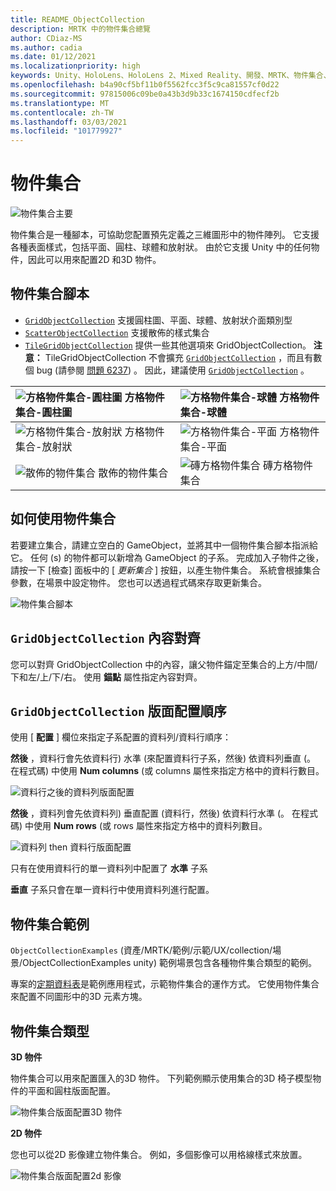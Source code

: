 ```yaml
---
title: README_ObjectCollection
description: MRTK 中的物件集合總覽
author: CDiaz-MS
ms.author: cadia
ms.date: 01/12/2021
ms.localizationpriority: high
keywords: Unity、HoloLens、HoloLens 2、Mixed Reality、開發、MRTK、物件集合、
ms.openlocfilehash: b4a90cf5bf11b0f5562fcc3f5c9ca81557cf0d22
ms.sourcegitcommit: 97815006c09be0a43b3d9b33c1674150cdfecf2b
ms.translationtype: MT
ms.contentlocale: zh-TW
ms.lasthandoff: 03/03/2021
ms.locfileid: "101779927"
---
```

# <a name="object-collection"></a>物件集合

![物件集合主要](Images/ObjectCollection/MRTK_ObjectCollection_Main.jpg)

物件集合是一種腳本，可協助您配置預先定義之三維圖形中的物件陣列。 它支援各種表面樣式，包括平面、圓柱、球體和放射狀。 由於它支援 Unity 中的任何物件，因此可以用來配置2D 和3D 物件。

## <a name="object-collection-scripts"></a>物件集合腳本

- [`GridObjectCollection`](xref:Microsoft.MixedReality.Toolkit.Utilities.GridObjectCollection) 支援圓柱圖、平面、球體、放射狀介面類別型
- [`ScatterObjectCollection`](xref:Microsoft.MixedReality.Toolkit.Utilities.ScatterObjectCollection) 支援散佈的樣式集合  
- [`TileGridObjectCollection`](xref:Microsoft.MixedReality.Toolkit.Utilities.TileGridObjectCollection) 提供一些其他選項來 GridObjectCollection。 **注意：** TileGridObjectCollection 不會擴充 [`GridObjectCollection`](xref:Microsoft.MixedReality.Toolkit.Utilities.GridObjectCollection) ，而且有數個 bug (請參閱 [問題 6237](https://github.com/microsoft/MixedRealityToolkit-Unity/issues/6237)) 。 因此，建議使用 [`GridObjectCollection`](xref:Microsoft.MixedReality.Toolkit.Utilities.GridObjectCollection) 。

| ![方格物件集合-圓柱圖](Images/ObjectCollection/MRTK_ObjectCollectionCylinder.png) 方格物件集合-圓柱圖 | ![方格物件集合-球體](Images/ObjectCollection/MRTK_ObjectCollectionSphere.png) 方格物件集合-球體 |
| :----------------------------------------------------------- | :----------------------------------------------------------- |
| ![方格物件集合-放射狀](Images/ObjectCollection/MRTK_ObjectCollectionRadial.png) 方格物件集合-放射狀 | ![方格物件集合-平面](Images/ObjectCollection/MRTK_ObjectCollectionPlane.png) 方格物件集合-平面 |
| ![散佈的物件集合](Images/ObjectCollection/MRTK_ObjectCollectionScattered.png) 散佈的物件集合 | ![磚方格物件集合](Images/ObjectCollection/MRTK_ObjectCollectionTileGrid.png) 磚方格物件集合 |

## <a name="how-to-use-an-object-collection"></a>如何使用物件集合

若要建立集合，請建立空白的 GameObject，並將其中一個物件集合腳本指派給它。 任何 (s) 的物件都可以新增為 GameObject 的子系。 完成加入子物件之後，請按一下 [檢查] 面板中的 [ *更新集合* ] 按鈕，以產生物件集合。 系統會根據集合參數，在場景中設定物件。 您也可以透過程式碼來存取更新集合。

![物件集合腳本](Images/ObjectCollection/MRTK_ObjectCollectionScript.png)

## <a name="gridobjectcollection-content-alignment"></a>`GridObjectCollection` 內容對齊

您可以對齊 GridObjectCollection 中的內容，讓父物件錨定至集合的上方/中間/下和左/上/下/右。 使用 **錨點** 屬性指定內容對齊。

## <a name="gridobjectcollection-layout-order"></a>`GridObjectCollection` 版面配置順序

使用 [ **配置** ] 欄位來指定子系配置的資料列/資料行順序：

**然後** ，資料行會先依資料行) 水準 (來配置資料行子系，然後) 依資料列垂直 (。 在程式碼) 中使用 **Num columns** (或 columns 屬性來指定方格中的資料行數目。

![資料行之後的資料列版面配置](Images/ObjectCollection/MRTK_ColumnThenRow.png)

**然後** ，資料列會先依資料列) 垂直配置 (資料行，然後) 依資料行水準 (。 在程式碼) 中使用 **Num rows** (或 rows 屬性來指定方格中的資料列數目。

![資料列 then 資料行版面配置](Images/ObjectCollection/MRTK_RowThenColumn.png)

只有在使用資料行的單一資料列中配置了 **水準** 子系

**垂直** 子系只會在單一資料行中使用資料列進行配置。

## <a name="object-collection-examples"></a>物件集合範例

`ObjectCollectionExamples` (資產/MRTK/範例/示範/UX/collection/場景/ObjectCollectionExamples unity) 範例場景包含各種物件集合類型的範例。

專案的[定期資料表](https://github.com/Microsoft/MRDesignLabs_Unity_PeriodicTable)是範例應用程式，示範物件集合的運作方式。 它使用物件集合來配置不同圖形中的3D 元素方塊。

## <a name="object-collection-types"></a>物件集合類型

**3D 物件**

物件集合可以用來配置匯入的3D 物件。 下列範例顯示使用集合的3D 椅子模型物件的平面和圓柱版面配置。

![物件集合版面配置3D 物件](Images/ObjectCollection/MRTK_ObjectCollection_3DObjects.jpg)

**2D 物件**

您也可以從2D 影像建立物件集合。 例如，多個影像可以用格線樣式來放置。

![物件集合版面配置2d 影像](Images/ObjectCollection/MRTK_ObjectCollection_Layout_2DImages.jpg)
